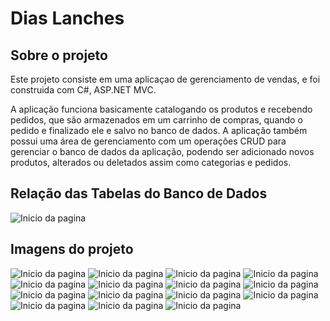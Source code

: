 # Dias Lanches

## Sobre o projeto

Este projeto consiste em uma aplicaçao de gerenciamento de vendas, e foi construida com C#, ASP.NET MVC.

A aplicação funciona basicamente catalogando os produtos e recebendo pedidos, que são armazenados em um carrinho de compras,
quando o pedido e finalizado ele e salvo no banco de dados.
A aplicação também possui uma área de gerenciamento com um operações CRUD para gerenciar o banco de dados da aplicação, podendo
ser adicionado novos produtos, alterados ou deletados assim como categorias e pedidos.

## Relação das Tabelas do Banco de Dados
![Inicio da pagina](https://github.com/ViniciusDiasAmorim/ViniciusDiasAmorim/blob/main/src/vendasLancheIlustracoes/bancoDeDados.png)

## Imagens do projeto

![Inicio da pagina](https://github.com/ViniciusDiasAmorim/ViniciusDiasAmorim/blob/main/src/vendasLancheIlustracoes/01comeco.png)
![Inicio da pagina](https://github.com/ViniciusDiasAmorim/ViniciusDiasAmorim/blob/main/src/vendasLancheIlustracoes/02doDia.png)
![Inicio da pagina](https://github.com/ViniciusDiasAmorim/ViniciusDiasAmorim/blob/main/src/vendasLancheIlustracoes/04Sobre.png)
![Inicio da pagina](https://github.com/ViniciusDiasAmorim/ViniciusDiasAmorim/blob/main/src/vendasLancheIlustracoes/03contato.png)
![Inicio da pagina](https://github.com/ViniciusDiasAmorim/ViniciusDiasAmorim/blob/main/src/vendasLancheIlustracoes/05menu.png)
![Inicio da pagina](https://github.com/ViniciusDiasAmorim/ViniciusDiasAmorim/blob/main/src/vendasLancheIlustracoes/06todosLanches.png)
![Inicio da pagina](https://github.com/ViniciusDiasAmorim/ViniciusDiasAmorim/blob/main/src/vendasLancheIlustracoes/07categoriaLanches.png)
![Inicio da pagina](https://github.com/ViniciusDiasAmorim/ViniciusDiasAmorim/blob/main/src/vendasLancheIlustracoes/08comprando.png)
![Inicio da pagina](https://github.com/ViniciusDiasAmorim/ViniciusDiasAmorim/blob/main/src/vendasLancheIlustracoes/09formPedido.png)
![Inicio da pagina](https://github.com/ViniciusDiasAmorim/ViniciusDiasAmorim/blob/main/src/vendasLancheIlustracoes/10terminaCompra.png)
![Inicio da pagina](https://github.com/ViniciusDiasAmorim/ViniciusDiasAmorim/blob/main/src/vendasLancheIlustracoes/11telaLogin.png)
![Inicio da pagina](https://github.com/ViniciusDiasAmorim/ViniciusDiasAmorim/blob/main/src/vendasLancheIlustracoes/12areaAdmin.png)
![Inicio da pagina](https://github.com/ViniciusDiasAmorim/ViniciusDiasAmorim/blob/main/src/vendasLancheIlustracoes/13adminLanches.png)
![Inicio da pagina](https://github.com/ViniciusDiasAmorim/ViniciusDiasAmorim/blob/main/src/vendasLancheIlustracoes/14adminCategoria.png)
![Inicio da pagina](https://github.com/ViniciusDiasAmorim/ViniciusDiasAmorim/blob/main/src/vendasLancheIlustracoes/15adminPedidos.png)


